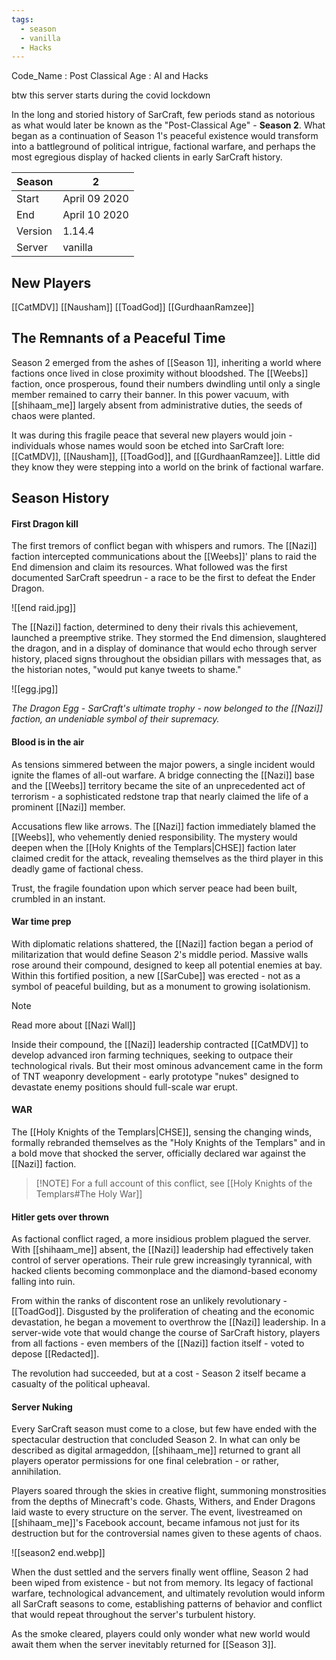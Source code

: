 ```yaml
---
tags:
  - season
  - vanilla
  - Hacks
---
```

Code_Name : Post Classical Age : AI and Hacks

btw this server starts during the covid lockdown

In the long and storied history of SarCraft, few periods stand as notorious as what would later be known as the "Post-Classical Age" - **Season 2**. What began as a continuation of Season 1's peaceful existence would transform into a battleground of political intrigue, factional warfare, and perhaps the most egregious display of hacked clients in early SarCraft history.

| Season  | 2             |
| ------- | ------------- |
| Start   | April 09 2020 |
| End     | April 10 2020 |
| Version | 1.14.4        |
| Server  | vanilla       |

## New Players
[[CatMDV]]
[[Nausham]]
[[ToadGod]]
[[GurdhaanRamzee]]

## The Remnants of a Peaceful Time

Season 2 emerged from the ashes of [[Season 1]], inheriting a world where factions once lived in close proximity without bloodshed. The [[Weebs]] faction, once prosperous, found their numbers dwindling until only a single member remained to carry their banner. In this power vacuum, with [[shihaam_me]] largely absent from administrative duties, the seeds of chaos were planted.

It was during this fragile peace that several new players would join - individuals whose names would soon be etched into SarCraft lore: [[CatMDV]], [[Nausham]], [[ToadGod]], and [[GurdhaanRamzee]]. Little did they know they were stepping into a world on the brink of factional warfare.
## Season History

#### First Dragon kill
The first tremors of conflict began with whispers and rumors. The [[Nazi]] faction intercepted communications about the [[Weebs]]' plans to raid the End dimension and claim its resources. What followed was the first documented SarCraft speedrun - a race to be the first to defeat the Ender Dragon.

![[end raid.jpg]]

The [[Nazi]] faction, determined to deny their rivals this achievement, launched a preemptive strike. They stormed the End dimension, slaughtered the dragon, and in a display of dominance that would echo through server history, placed signs throughout the obsidian pillars with messages that, as the historian notes, "would put kanye tweets to shame."


![[egg.jpg]]

*The Dragon Egg - SarCraft's ultimate trophy - now belonged to the [[Nazi]] faction, an undeniable symbol of their supremacy.*

#### Blood is in the air

As tensions simmered between the major powers, a single incident would ignite the flames of all-out warfare. A bridge connecting the [[Nazi]] base and the [[Weebs]] territory became the site of an unprecedented act of terrorism - a sophisticated redstone trap that nearly claimed the life of a prominent [[Nazi]] member.

Accusations flew like arrows. The [[Nazi]] faction immediately blamed the [[Weebs]], who vehemently denied responsibility. The mystery would deepen when the [[Holy Knights of the Templars|CHSE]] faction later claimed credit for the attack, revealing themselves as the third player in this deadly game of factional chess.

Trust, the fragile foundation upon which server peace had been built, crumbled in an instant.

#### War time prep

With diplomatic relations shattered, the [[Nazi]] faction began a period of militarization that would define Season 2's middle period. Massive walls rose around their compound, designed to keep all potential enemies at bay. Within this fortified position, a new [[SarCube]] was erected - not as a symbol of peaceful building, but as a monument to growing isolationism.

> [!NOTE]
> Read more about [[Nazi Wall]]

Inside their compound, the [[Nazi]] leadership contracted [[CatMDV]] to develop advanced iron farming techniques, seeking to outpace their technological rivals. But their most ominous advancement came in the form of TNT weaponry development - early prototype "nukes" designed to devastate enemy positions should full-scale war erupt.

#### WAR
The [[Holy Knights of the Templars|CHSE]], sensing the changing winds, formally rebranded themselves as the "Holy Knights of the Templars" and in a bold move that shocked the server, officially declared war against the [[Nazi]] faction.

> [!NOTE] For a full account of this conflict, see [[Holy Knights of the Templars#The Holy War]]
#### Hitler gets over thrown

As factional conflict raged, a more insidious problem plagued the server. With [[shihaam_me]] absent, the [[Nazi]] leadership had effectively taken control of server operations. Their rule grew increasingly tyrannical, with hacked clients becoming commonplace and the diamond-based economy falling into ruin.

From within the ranks of discontent rose an unlikely revolutionary - [[ToadGod]]. Disgusted by the proliferation of cheating and the economic devastation, he began a movement to overthrow the [[Nazi]] leadership. In a server-wide vote that would change the course of SarCraft history, players from all factions - even members of the [[Nazi]] faction itself - voted to depose [[Redacted]].

The revolution had succeeded, but at a cost - Season 2 itself became a casualty of the political upheaval.

#### Server Nuking 

Every SarCraft season must come to a close, but few have ended with the spectacular destruction that concluded Season 2. In what can only be described as digital armageddon, [[shihaam_me]] returned to grant all players operator permissions for one final celebration - or rather, annihilation.

Players soared through the skies in creative flight, summoning monstrosities from the depths of Minecraft's code. Ghasts, Withers, and Ender Dragons laid waste to every structure on the server. The event, livestreamed on [[shihaam_me]]'s Facebook account, became infamous not just for its destruction but for the controversial names given to these agents of chaos.

![[season2 end.webp]]

When the dust settled and the servers finally went offline, Season 2 had been wiped from existence - but not from memory. Its legacy of factional warfare, technological advancement, and ultimately revolution would inform all SarCraft seasons to come, establishing patterns of behavior and conflict that would repeat throughout the server's turbulent history.

As the smoke cleared, players could only wonder what new world would await them when the server inevitably returned for [[Season 3]].